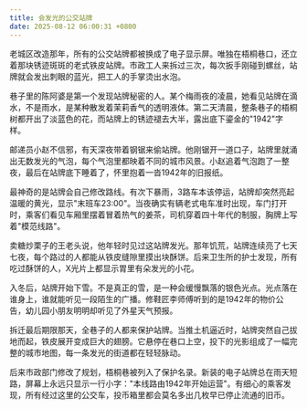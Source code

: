 ```yaml
---
title: 会发光的公交站牌
date: 2025-08-12 06:00:31 +0800
---
```


老城区改造那年，所有的公交站牌都被换成了电子显示屏。唯独在梧桐巷口，还立着那块锈迹斑斑的老式铁皮站牌。市政工人来拆过三次，每次扳手刚碰到螺丝，站牌就会发出刺眼的蓝光，把工人的手掌烫出水泡。

巷子里的陈阿婆是第一个发现站牌秘密的人。某个梅雨夜的凌晨，她看见站牌在滴水，不是雨水，是某种散发着茉莉香气的透明液体。第二天清晨，整条巷子的梧桐树都开出了淡蓝色的花，而站牌上的锈迹褪去大半，露出底下鎏金的"1942"字样。

邮递员小赵不信邪，有天深夜带着钢锯来偷站牌。他刚锯开一道口子，站牌里就涌出无数发光的气泡，每个气泡里都映着不同的城市风景。小赵追着气泡跑了一整夜，最后在站牌底下睡着了，怀里抱着一沓1942年的旧报纸。

最神奇的是站牌会自己修改路线。有次下暴雨，3路车本该停运，站牌却突然亮起温暖的黄光，显示"末班车23:00"。当夜确实有辆老式电车准时出现，车门打开时，乘客们看见车厢里摆着冒着热气的姜茶，司机穿着四十年代的制服，胸牌上写着"模范线路"。

卖糖炒栗子的王老头说，他年轻时见过这站牌发光。那年饥荒，站牌连续亮了七天七夜，每个路过的人都能从铁皮缝隙里摸出块酥饼。后来卫生所的护士发现，所有吃过酥饼的人，X光片上都显示胃里有朵发光的小花。

入冬后，站牌开始下雪。不是真正的雪，是一种会缓慢飘落的银色光点。光点落在谁身上，谁就能听见一段陌生的广播。修鞋匠李师傅听到的是1942年的物价公告，幼儿园小朋友明明却听见了外星天气预报。

拆迁最后期限那天，全巷子的人都来保护站牌。当推土机逼近时，站牌突然自己拔地而起，铁皮展开变成巨大的翅膀。它悬停在巷口上空，投下的光影组成了一幅完整的城市地图，每一条发光的街道都在轻轻脉动。

后来市政部门修改了规划，梧桐巷被列入了保护名录。新装的电子站牌总在雨天短路，屏幕上永远只显示一行小字："本线路由1942年开始运营"。有细心的乘客发现，所有经过这里的公交车，投币箱里都会莫名多出几枚早已停止流通的旧币。
